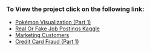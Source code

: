 ### To View the project click on the following link:
* [Pokémon Visualization (Part 1)](https://nbviewer.jupyter.org/github/mihirsampat/Machine-Learning/blob/master/PokemonKaggle/Pok%C3%A9mon%20Analysis.ipynb#baseEggSteps)
* [Real Or Fake Job Postings Kaggle](https://nbviewer.jupyter.org/github/mihirsampat/Machine-Learning/blob/master/RealOrFakeJobPostingsKaggle/%5BReal%20or%20Fake%5D%20Fake%20Job%20Description%20Prediction.ipynb)
* [Marketing Customers](https://nbviewer.jupyter.org/github/mihirsampat/Machine-Learning/blob/master/MarketingCustomersKaggle/Marketing%20Customers%20-%20Linear%20Regression.ipynb)
* [Credit Card Fraud (Part 1)](https://nbviewer.jupyter.org/github/mihirsampat/Machine-Learning/blob/master/CreditCardFraud/Credit%20Card%20Fraud.ipynb)
